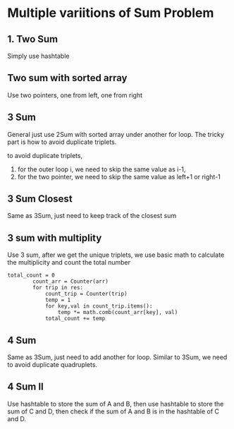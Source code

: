 # Multiple variitions of Sum Problem

## 1. Two Sum
Simply use hashtable

## Two sum with sorted array
Use two pointers, one from left, one from right

## 3 Sum
General just use 2Sum with sorted array under another for loop.
The tricky part is how to avoid duplicate triplets.

to avoid duplicate triplets, 
1) for the outer loop i, we need to skip the same value as i-1, 
2) for the two pointer, we need to skip the same value as left+1 or right-1

## 3 Sum Closest
Same as 3Sum, just need to keep track of the closest sum

## 3 sum with multiplity
Use 3 sum, after we get the unique triplets, we use basic math to calculate the multiplicity and count the total number 
```
total_count = 0
        count_arr = Counter(arr)
        for trip in res:
            count_trip = Counter(trip)
            temp = 1
            for key,val in count_trip.items():
                temp *= math.comb(count_arr[key], val)
            total_count += temp

```

## 4 Sum
Same as 3Sum, just need to add another for loop. Similar to 3Sum, we need to avoid duplicate quadruplets.

## 4 Sum II
Use hashtable to store the sum of A and B, then use hashtable to store the sum of C and D, then check if the sum of A and B is in the hashtable of C and D.

